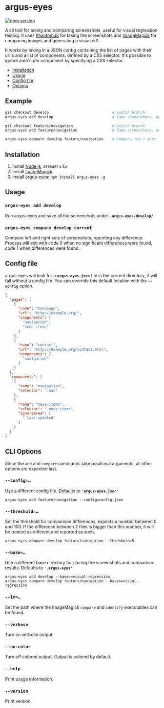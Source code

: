 # argus-eyes
[![npm version](https://badge.fury.io/js/argus-eyes.svg)](https://www.npmjs.org/package/argus-eyes)

A cli tool for taking and comparing screenshots, useful for visual regression testing. It uses [PhantomJS](http://phantomjs.org/)
for taking the screenshots and [ImageMagick](http://www.imagemagick.org/) for comparing images and generating a visual diff.

It works by taking in a JSON config containing the list of pages with their url's and a list of components, defined by
a CSS selector. It's possible to ignore area's per component by specifying a CSS selector.

- [Installation](#installation)
- [Usage](#usage)
- [Config file](#config-file)
- [Options](#cli-options)

## Example
```bash
git checkout develop                             # Switch branch
argus-eyes add develop                           # Take screenshots, named 'develop'

git checkout feature/navigation                  # Switch branch
argus-eyes add feature/navigation                # Take screenshots, named 'feature/navigation'

argus-eyes compare develop feature/navigation    # Compare the 2 sets
```

## Installation
1. Install [Node.js](http://nodejs.org/), at least v4.x
2. Install [ImageMagick](http://www.imagemagick.org/)
3. Install argus-eyes: `npm install argus-eyes -g`

## Usage

### `argus-eyes add develop`
Run argus-eyes and save all the screenshots under **`.argus-eyes/develop/`**

### `argus-eyes compare develop current`
Compare left and right sets of screenshots, reporting any difference. Process will exit with code 0 when no significant
differences were found, code 1 when differences were found.

## Config file
argus-eyes will look for a **`argus-eyes.json`** file in the current directory, it will fail without a config file.
You can override this default location with the **`--config`** option.

```json
{
  "pages": [
    {
      "name": "homepage",
      "url": "http://example.org/",
      "components": [
        "navigation",
        "news-items"
      ]
    },
    {
      "name": "contact",
      "url": "http://example.org/contact.html",
      "components": [
        "navigation"
      ]
    }
  ],
  "components": [
    {
      "name": "navigation",
      "selector": ".nav"
    },
    {
      "name": "news-items",
      "selector": ".news-items",
      "ignorearea": [
        ".last-updated"
      ]
    }
  ]
}
```

## CLI Options
Since the `add` and `compare` commands take positional arguments, all other options are expected last.

### `--config=…`
Use a different config file. Defaults to **`'argus-eyes.json'`**
```
argus-eyes add feature/navigation --config=config.json
```

### `--threshold=…`
Set the threshold for comparison differences, expects a number between 0 and 100. If the difference between 2 files is
bigger than this number, it will be treated as different and reported as such.
```
argus-eyes compare develop feature/navigation --threshold=5
```

### `--base=…`
Use a different base directory for storing the screenshots and comparison results. Defaults to **`'.argus-eyes'`**
```
argus-eyes add develop --base==visual-regression
argus-eyes compare develop feature/navigation --base==visual-regression
```

### `--im=…`
Set the path where the ImageMagick `compare` and `identify` executables can be found.

### `--verbose`
Turn on verbose output.

### `--no-color`
Turn off colored output. Output is colored by default.

### `--help`
Print usage information.

### `--version`
Print version.
